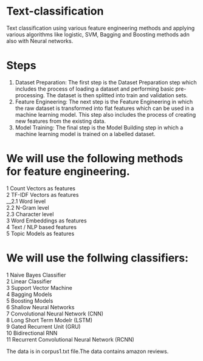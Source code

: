 # Text-classification
Text classification using various feature engineering methods and applying various algorithms like logistic, SVM, Bagging and Boosting methods adn also with Neural networks.

# Steps
1. Dataset Preparation: The first step is the Dataset Preparation step which includes the process of loading a dataset and performing basic pre-processing. The dataset is then splitted into train and validation sets.
2. Feature Engineering: The next step is the Feature Engineering in which the raw dataset is transformed into flat features which can be used in a machine learning model. This step also includes the process of creating new features from the existing data.
3. Model Training: The final step is the Model Building step in which a machine learning model is trained on a labelled dataset.

# We will use the following methods for feature engineering.
1 Count Vectors as features <br />
2 TF-IDF Vectors as features <br />
__2.1 Word level <br />
  2.2 N-Gram level <br />
  2.3 Character level <br />
3 Word Embeddings as features <br />
4 Text / NLP based features <br />
5 Topic Models as features <br />

# We will use the follwing classifiers:
1 Naive Bayes Classifier <br />
2 Linear Classifier <br />
3 Support Vector Machine <br />
4 Bagging Models <br />
5 Boosting Models <br />
6 Shallow Neural Networks <br />
7 Convolutional Neural Network (CNN) <br />
8 Long Short Term Modelr (LSTM) <br />
9 Gated Recurrent Unit (GRU) <br />
10 Bidirectional RNN <br />
11 Recurrent Convolutional Neural Network (RCNN) <br />

The data is in corpus1.txt file.The data contains amazon reviews.
